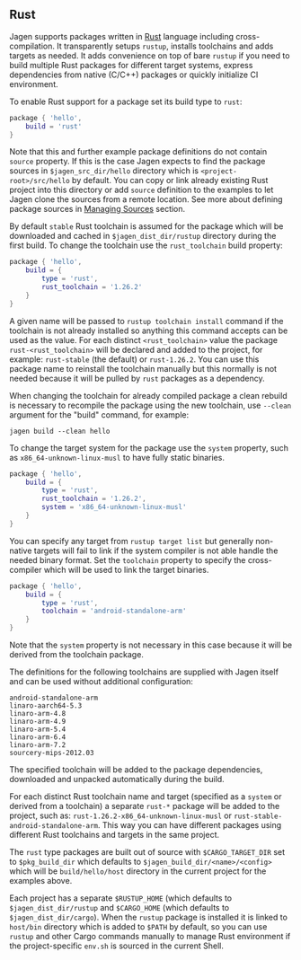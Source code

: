## Rust

Jagen supports packages written in [Rust](https://www.rust-lang.org) language including
cross-compilation. It transparently setups `rustup`, installs toolchains and adds targets as
needed. It adds convenience on top of bare `rustup` if you need to build multiple Rust packages for
different target systems, express dependencies from native (C/C++) packages or quickly initialize
CI environment.

To enable Rust support for a package set its build type to `rust`:

```lua
package { 'hello',
    build = 'rust'
}
```

Note that this and further example package definitions do not contain `source` property. If this is
the case Jagen expects to find the package sources in `$jagen_src_dir/hello` directory which is
`<project-root>/src/hello` by default. You can copy or link already existing Rust project into this
directory or add `source` definition to the examples to let Jagen clone the sources from a remote
location. See more about defining package sources in [Managing Sources](Source.md) section.

By default `stable` Rust toolchain is assumed for the package which will be downloaded and cached
in `$jagen_dist_dir/rustup` directory during the first build. To change the toolchain use the
`rust_toolchain` build property:

```lua
package { 'hello',
    build = {
        type = 'rust',
        rust_toolchain = '1.26.2'
    }
}
```

A given name will be passed to `rustup toolchain install` command if the toolchain is not already
installed so anything this command accepts can be used as the value. For each distinct
`<rust_toolchain>` value the package `rust-<rust_toolchain>` will be declared and added to the
project, for example: `rust-stable` (the default) or `rust-1.26.2`. You can use this package name
to reinstall the toolchain manually but this normally is not needed because it will be pulled by
`rust` packages as a dependency.

When changing the toolchain for already compiled package a clean rebuild is necessary to recompile
the package using the new toolchain, use `--clean` argument for the "build" command, for example:

```
jagen build --clean hello
```

To change the target system for the package use the `system` property, such as
`x86_64-unknown-linux-musl` to have fully static binaries.

```lua
package { 'hello',
    build = {
        type = 'rust',
        rust_toolchain = '1.26.2',
        system = 'x86_64-unknown-linux-musl'
    }
}
```

You can specify any target from `rustup target list` but generally non-native targets will fail to
link if the system compiler is not able handle the needed binary format. Set the `toolchain`
property to specify the cross-compiler which will be used to link the target binaries.

```lua
package { 'hello',
    build = {
        type = 'rust',
        toolchain = 'android-standalone-arm'
    }
}
```

Note that the `system` property is not necessary in this case because it will be derived from the
toolchain package.

The definitions for the following toolchains are supplied with Jagen itself and can be used without
additional configuration:

    android-standalone-arm
    linaro-aarch64-5.3
    linaro-arm-4.8
    linaro-arm-4.9
    linaro-arm-5.4
    linaro-arm-6.4
    linaro-arm-7.2
    sourcery-mips-2012.03

The specified toolchain will be added to the package dependencies, downloaded and unpacked
automatically during the build.

For each distinct Rust toolchain name and target (specified as a `system` or derived from a
toolchain) a separate `rust-*` package will be added to the project, such as:
`rust-1.26.2-x86_64-unknown-linux-musl` or `rust-stable-android-standalone-arm`. This way you can have
different packages using different Rust toolchains and targets in the same project.

The `rust` type packages are built out of source with `$CARGO_TARGET_DIR` set to
`$pkg_build_dir` which defaults to `$jagen_build_dir/<name>/<config>` which will be
`build/hello/host` directory in the current project for the examples above.

Each project has a separate `$RUSTUP_HOME` (which defaults to `$jagen_dist_dir/rustup` and
`$CARGO_HOME` (which defaults to `$jagen_dist_dir/cargo`). When the `rustup` package is
installed it is linked to `host/bin` directory which is added to `$PATH` by default, so you can use
`rustup` and other Cargo commands manually to manage Rust environment if the project-specific
`env.sh` is sourced in the current Shell.
